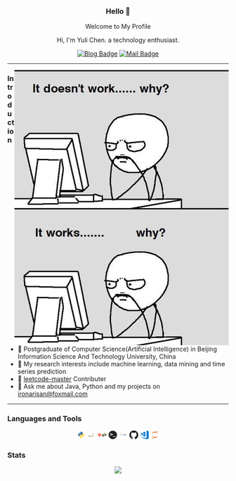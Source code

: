 

<div align="center">
<h3>Hello 👋</h3>
<p>Welcome to My Profile</p>
<p>Hi, I'm Yuli Chen. a technology enthusiast.</p>

[![Blog Badge](https://img.shields.io/badge/blog-https%3A%2F%2Fironartisan.github.io%2F-brightgreen)](https://ironartisan.github.io/) 
[![Mail Badge](https://img.shields.io/badge/-ironartisan@foxmial.com-c14438?style=flat-square&logo=Gmail&logoColor=white&link=mailto:ironartisan@foxmial.com)](mailto:ironartisan@foxmial.com)

</div>

<hr>

<img align="right"  src="https://github.com/ironartisan/ironartisan/blob/master/pic/oXpKqZU.jpeg" />

### Introduction

- 🔭 Postgraduate of Computer Science(Artificial Intelligence) in Beijing Information Science And Technology University, China
- 🙋 My research interests include machine learning, data mining and time series prediction
- 🤖️ [leetcode-master](https://github.com/youngyangyang04/leetcode-master) Contributer
- 💬 Ask me about Java, Python and my projects on ironarisan@foxmail.com

<hr>

### Languages and Tools
<p align="center">
<img height="20" src="https://raw.githubusercontent.com/github/explore/80688e429a7d4ef2fca1e82350fe8e3517d3494d/topics/python/python.png">
<img height="20" src="https://raw.githubusercontent.com/github/explore/80688e429a7d4ef2fca1e82350fe8e3517d3494d/topics/mysql/mysql.png">
<img height="20" src="https://raw.githubusercontent.com/github/explore/80688e429a7d4ef2fca1e82350fe8e3517d3494d/topics/git/git.png">
<img height="20" src="https://raw.githubusercontent.com/github/explore/80688e429a7d4ef2fca1e82350fe8e3517d3494d/topics/terminal/terminal.png">
<img height="20" src="https://raw.githubusercontent.com/github/explore/80688e429a7d4ef2fca1e82350fe8e3517d3494d/topics/java/java.png">
<img height="20" src="https://raw.githubusercontent.com/github/explore/78df643247d429f6cc873026c0622819ad797942/topics/github/github.png" />
<img height="20" src="https://raw.githubusercontent.com/github/explore/78df643247d429f6cc873026c0622819ad797942/topics/visual-studio-code/visual-studio-code.png" />
<img height="20" src="https://raw.githubusercontent.com/github/explore/80688e429a7d4ef2fca1e82350fe8e3517d3494d/topics/jupyter-notebook/jupyter-notebook.png">
</p>

### Stats

<p align="center">
<img src="https://github-readme-stats.vercel.app/api?username=ironartisan&show_icons=true">
</p>